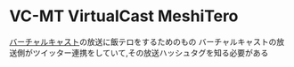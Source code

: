 # VC-MT VirtualCast MeshiTero

[バーチャルキャスト](https://virtualcast.jp/)の放送に飯テロをするためのもの
バーチャルキャストの放送側がツイッター連携をしていて,その放送ハッシュタグを知る必要がある